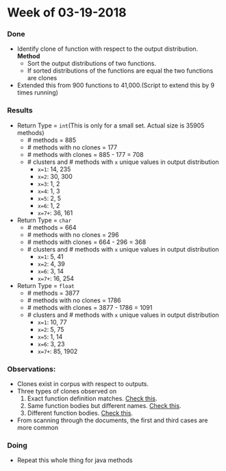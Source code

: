 # Week of 03-19-2018

### Done
  * Identify clone of function with respect to the output distribution.  
    **Method**
     * Sort the output distributions of two functions.
     * If sorted distributions of the functions are equal the two functions are clones
  * Extended this from 900 functions to 41,000.(Script to extend this by 9 times running)
  
### Results
  * Return Type = `int`(This is only for a small set. Actual size is 35905 methods)
    * \# methods = 885
    * \# methods with no clones = 177
    * \# methods with clones = 885 - 177 = 708
    * \# clusters and \# methods with `x` unique values in output distribution
      * `x=1`: 14, 235
      * `x=2`: 30, 300
      * `x=3`: 1, 2
      * `x=4`: 1, 3
      * `x=5`: 2, 5
      * `x=6`: 1, 2
      * `x=7+`: 36, 161
  * Return Type = `char`
    * \# methods = 664
    * \# methods with no clones = 296
    * \# methods with clones = 664 - 296 = 368
    * \# clusters and \# methods with `x` unique values in output distribution
      * `x=1`: 5, 41
      * `x=2`: 4, 39
      * `x=6`: 3, 14
      * `x=7+`: 16, 254
  * Return Type = `float`
    * \# methods = 3877
    * \# methods with no clones = 1786
    * \# methods with clones = 3877 - 1786 = 1091
    * \# clusters and \# methods with `x` unique values in output distribution
      * `x=1`: 10, 77
      * `x=2`: 5, 75
      * `x=5`: 1, 14
      * `x=6`: 3, 23
      * `x=7+`: 85, 1902
  
### Observations:
  * Clones exist in corpus with respect to outputs.
  * Three types of clones observed on 
    1. Exact function definition matches. [Check this](https://github.com/dr-bigfatnoob/CodeSeer/blob/master/results/clones/clone_char_000.txt).
    2. Same function bodies but different names. [Check this](https://github.com/dr-bigfatnoob/CodeSeer/blob/master/results/clones/clone_int_006.txt).
    3. Different function bodies. [Check this](https://github.com/dr-bigfatnoob/CodeSeer/blob/master/results/clones/clone_float_001.txt).
* From scanning through the documents, the first and third cases are more common
  
   
### Doing
  * Repeat this whole thing for java methods
  
